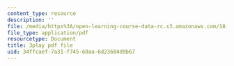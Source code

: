 ```yaml
---
content_type: resource
description: ''
file: /media/https%3A/open-learning-course-data-rc.s3.amazonaws.com/18-02-multivariable-calculus-fall-2007/34ffcaef7a31f74560aa6d23604d9b67_24v9onS9Kcg.pdf
file_type: application/pdf
resourcetype: Document
title: 3play pdf file
uid: 34ffcaef-7a31-f745-60aa-6d23604d9b67
---
```

